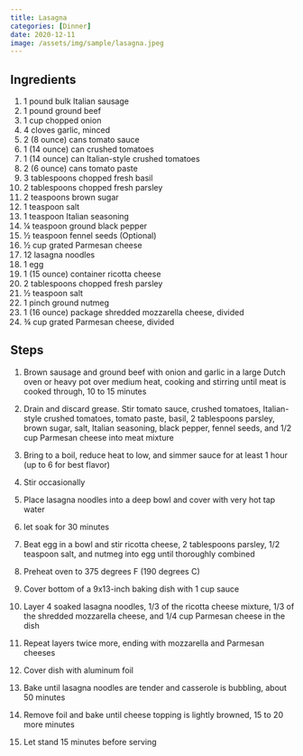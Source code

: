 ```yaml
---
title: Lasagna
categories: [Dinner]
date: 2020-12-11
image: /assets/img/sample/lasagna.jpeg
---
```


## Ingredients

1. 1 pound bulk Italian sausage
2. 1 pound ground beef
3. 1 cup chopped onion
4. 4 cloves garlic, minced
5. 2 (8 ounce) cans tomato sauce
6. 1 (14 ounce) can crushed tomatoes
7. 1 (14 ounce) can Italian-style crushed tomatoes
8. 2 (6 ounce) cans tomato paste
9. 3 tablespoons chopped fresh basil
10. 2 tablespoons chopped fresh parsley
11. 2 teaspoons brown sugar
12. 1 teaspoon salt
13. 1 teaspoon Italian seasoning
14. ¼ teaspoon ground black pepper
15. ½ teaspoon fennel seeds (Optional)
16. ½ cup grated Parmesan cheese
17. 12 lasagna noodles
18. 1 egg
19. 1 (15 ounce) container ricotta cheese
20. 2 tablespoons chopped fresh parsley
21. ½ teaspoon salt
22. 1 pinch ground nutmeg
23. 1 (16 ounce) package shredded mozzarella cheese, divided
24. ¾ cup grated Parmesan cheese, divided

## Steps

1. Brown sausage and ground beef with onion and garlic in a large Dutch oven or heavy pot over medium heat, cooking and stirring until meat is cooked through, 10 to 15 minutes

2. Drain and discard grease. Stir tomato sauce, crushed tomatoes, Italian-style crushed tomatoes, tomato paste, basil, 2 tablespoons parsley, brown sugar, salt, Italian seasoning, black pepper, fennel seeds, and 1/2 cup Parmesan cheese into meat mixture

3.  Bring to a boil, reduce heat to low, and simmer sauce for at least 1 hour (up to 6 for best flavor)

4. Stir occasionally

5. Place lasagna noodles into a deep bowl and cover with very hot tap water

6. let soak for 30 minutes

7. Beat egg in a bowl and stir ricotta cheese, 2 tablespoons parsley, 1/2 teaspoon salt, and nutmeg into egg until thoroughly combined

8. Preheat oven to 375 degrees F (190 degrees C)

9. Cover bottom of a 9x13-inch baking dish with 1 cup sauce

10. Layer 4 soaked lasagna noodles, 1/3 of the ricotta cheese mixture, 1/3 of the shredded mozzarella cheese, and 1/4 cup Parmesan cheese in the dish

11. Repeat layers twice more, ending with mozzarella and Parmesan cheeses

12. Cover dish with aluminum foil

13. Bake until lasagna noodles are tender and casserole is bubbling, about 50 minutes

14. Remove foil and bake until cheese topping is lightly browned, 15 to 20 more minutes

15. Let stand 15 minutes before serving







